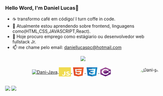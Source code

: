 ### Hello Word, I'm Daniel Lucas👋

- ☕ transformo café em código/ I turn coffe in code.
- 🌱 Atualmente estou aprendendo sobre frontend, linguagens como(HTML,CSS,JAVASCRIPT,React).
- 🔭 Hoje procuro emprego como estágiario ou desenvolvedor web fullstack Jr.
- 📫 me chame pelo email: daniellucaspc@hotmail.com

<div align="center">
  <a href="https://github.com/DunkArt08">
  <img height="180em" src="https://github-readme-stats.vercel.app/api/top-langs/?username=DunkArt08&layout=compact&langs_count=7&theme=algolia"/>
</div>

  <div style="display: inline_block" align="center"><br>
  <img align="center" alt="Dani-Java" height="30" width="40" src="https://cdn.jsdelivr.net/gh/devicons/devicon@latest/icons/java/java-original.svg">
  <img align="center" alt="Dani-Js" height="30" width="40" src="https://raw.githubusercontent.com/devicons/devicon/master/icons/javascript/javascript-plain.svg">
  <img align="center" alt="Dani-HTML" height="30" width="40" src="https://raw.githubusercontent.com/devicons/devicon/master/icons/html5/html5-original.svg">
  <img align="center" alt="Dani-CSS" height="30" width="40" src="https://raw.githubusercontent.com/devicons/devicon/master/icons/css3/css3-original.svg">
  <img align="center" alt="Dani-Csharp" height="30" width="40" src="https://raw.githubusercontent.com/devicons/devicon/master/icons/csharp/csharp-original.svg">
  <img align="right" alt="Dani-pic" height="150" style="border-radius:50px;" src="https://media.discordapp.net/attachments/478024184539381772/1058600296336592977/dani.gif">
</div>
  
   ##
  
<div> 
  <a href = "mailto:daniellucaspc@hotmail.com"><img src="https://img.shields.io/badge/-Gmail-%23333?style=for-the-badge&logo=gmail&logoColor=white" target="_blank"></a>
  <a href="https://www.linkedin.com/in/daniel-lopes-329335207/" target="_blank"><img src="https://img.shields.io/badge/-LinkedIn-%230077B5?style=for-the-badge&logo=linkedin&logoColor=white" target="_blank"></a> 
</div>




